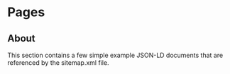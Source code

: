 # Pages

## About

This section contains a few simple example JSON-LD documents that
are referenced by the sitemap.xml file.

